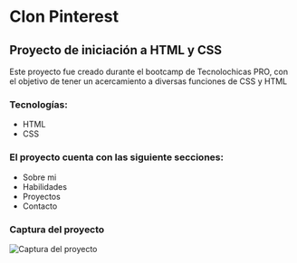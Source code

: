 # Clon Pinterest
## Proyecto de iniciación a HTML y CSS

Este proyecto fue creado durante el bootcamp de Tecnolochicas PRO, con el objetivo de tener un acercamiento a diversas funciones de CSS y HTML 

### Tecnologías:
* HTML
* CSS

### El proyecto cuenta con las siguiente secciones:
* Sobre mi
* Habilidades
* Proyectos
* Contacto

### Captura del proyecto
![Captura del proyecto](/img/Clon_Pinterest.png)
